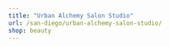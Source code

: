```yaml
---
title: "Urban Alchemy Salon Studio"
url: /san-diego/urban-alchemy-salon-studio/
shop: beauty
---
```

